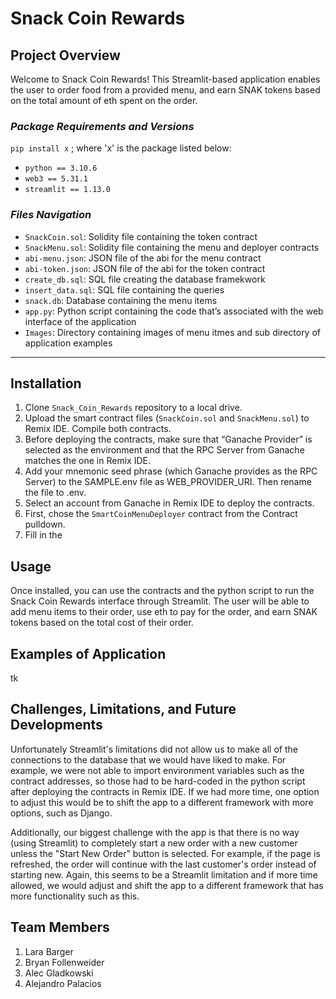 # Snack Coin Rewards

## **Project Overview**

Welcome to Snack Coin Rewards! This Streamlit-based application enables the user to order food from a provided menu, and earn SNAK tokens based on the total amount of eth spent on the order. 

### *Package Requirements and Versions*
`pip install x` ; where 'x' is the package listed below:
* `python == 3.10.6`
* `web3 == 5.31.1`
* `streamlit == 1.13.0`

### *Files Navigation*
* `SnackCoin.sol`: Solidity file containing the token contract
* `SnackMenu.sol`: Solidity file containing the menu and deployer contracts
* `abi-menu.json`: JSON file of the abi for the menu contract
* `abi-token.json`: JSON file of the abi for the token contract
* `create_db.sql`: SQL file creating the database framekwork
* `insert_data.sql`: SQL file containing the queries
* `snack.db`: Database containing the menu items
* `app.py`: Python script containing the code that’s associated with the web interface of the application
* `Images`: Directory containing images of menu itmes and sub directory of application examples

--------------

## Installation

1. Clone `Snack_Coin_Rewards` repository to a local drive.
2. Upload the smart contract files (`SnackCoin.sol` and `SnackMenu.sol`) to Remix IDE. Compile both contracts.
3. Before deploying the contracts, make sure that “Ganache Provider” is selected as the environment and that the RPC Server from Ganache matches the one in Remix IDE.
4. Add your mnemonic seed phrase (which Ganache provides as the RPC Server) to the SAMPLE.env file as WEB_PROVIDER_URI. Then rename the file to .env.
5. Select an account from Ganache in Remix IDE to deploy the contracts.
6. First, chose the `SmartCoinMenuDeployer` contract from the Contract pulldown.
7. Fill in the 


## Usage

Once installed, you can use the contracts and the python script to run the Snack Coin Rewards interface through Streamlit. The user will be able to add menu items to their order, use eth to pay for the order, and earn SNAK tokens based on the total cost of their order.  

## Examples of Application

tk

## Challenges, Limitations, and Future Developments

Unfortunately Streamlit's limitations did not allow us to make all of the connections to the database that we would have liked to make. For example, we were not able to import environment variables such as the contract addresses, so those had to be hard-coded in the python script after deploying the contracts in Remix IDE. If we had more time, one option to adjust this would be to shift the app to a different framework with more options, such as Django.

Additionally, our biggest challenge with the app is that there is no way (using Streamlit) to completely start a new order with a new customer unless the "Start New Order" button is selected. For example, if the page is refreshed, the order will continue with the last customer's order instead of starting new. Again, this seems to be a Streamlit limitation and if more time allowed, we would adjust and shift the app to a different framework that has more functionality such as this.  

## Team Members
1. Lara Barger
2. Bryan Follenweider
3. Alec Gladkowski
4. Alejandro Palacios
